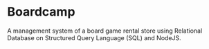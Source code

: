 # Boardcamp
A management system of a board game rental store using Relational Database on Structured Query Language (SQL) and NodeJS.

